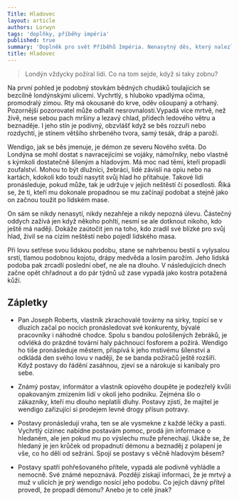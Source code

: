 ```yaml
---
Title: Hladovec
layout: article
authors: Lorwyn
tags: 'doplňky, příběhy impéria'
published: true
summary: 'Doplněk pro svět Příběhů Impéria. Nenasytný děs, který nalezl domov v Londýně.'
title: Hladovec
---
```



> Londýn vždycky požíral lidi. Co na tom sejde, když si taky zobnu?

Na první pohled je podobný stovkám bědných chudáků toulajících se bezcílně londýnskými ulicemi. Vychrtlý, s hluboko vpadlýma očima, promodralý zimou. Rty má okousané do krve, oděv ošoupaný a otrhaný. Pozornější pozorovatel může odhalit nesrovnalosti.Vypadá více mrtvě, než živě, nese sebou pach mršiny a lezavý chlad, přídech ledového větru a beznaděje. I jeho stín je podivný, obzvlášť když se běs rozzuří nebo rozdychtí, je stínem většího shrbeného tvora, samý tesák, dráp a paroží.
	
Wendigo, jak se běs jmenuje, je démon ze severu Nového světa. Do Londýna se mohl dostat s navracejícími se vojáky, námořníky, nebo vlastně s kýmkoli dostatečně šíleným a hladovým. Má moc nad těmi, kteří propadli zoufalství. Mohou to být dlužníci, žebráci, lidé závislí na opiu nebo na kartách, kdokoli kdo touží nasytit svůj hlad ho přitahuje. Takové lidi pronásleduje, pokud může, tak je udržuje v jejich neštěstí či posedlosti. Říká se, že ti, kteří mu dokonale propadnou se mu začínají podobat a stejně jako on začnou toužit po lidském mase.

On sám se nikdy nenasytí, nikdy nezahřeje a nikdy nepozná úlevu. Částečný oddych zažívá jen když někoho pohltí, nesmí se ale dotknout nikoho, kdo ještě má naději. Dokáže zaútočit jen na toho, kdo zradil své blízké pro svůj hlad, živil se na cizím neštěstí nebo pojedl lidského masa.

Při lovu setřese svou lidskou podobu, stane se nahrbenou bestií s vylysalou srstí, tlamou podobnou kojotu, drápy medvěda a losím parožím. Jeho lidská podoba pak zrcadlí poslední obeť, ne ale na dlouho. V následujících dnech začne opět chřadnout a do pár týdnů už zase vypadá jako kostra potažená kůží.


## Zápletky

- Pan Joseph Roberts, vlastník zkrachovalé továrny na sirky, topící se v dluzích začal po nocích pronásledovat své konkurenty, bývalé pracovníky i náhodné chodce. Spolu s bandou pološílených žebráků, je odvléká do prázdné tovární haly páchnoucí fosforem a požírá. Wendigo ho tiše pronásleduje městem, přispívá k jeho mstivému šílenství a odkládá den svého lovu v naději, že se banda požíračů ještě rozšíří. Když postavy do řádění zasáhnou, zjeví se a nárokuje si kanibaly pro sebe.

- Známý postav, informátor a vlastník opiového doupěte je podezřelý kvůli opakovaným zmizením lidí v okolí jeho podniku. Zejména šlo o zákazníky, kteří mu dlouho neplatili dluhy. Postavy zjistí, že majitel je wendigo zařizující si prodejem levné drogy přísun potravy.

- Postavy pronásledují vraha, ten se ale vysmekne z každé léčky a pasti. Vychrtlý cizinec nabídne postavám pomoc, prodá jim informace o hledaném, ale jen pokud mu po výslechu muže přenechají. Ukáže se, že hledaný je jen krůček od propadnutí démonu a beznaděj z polapení je vše, co ho dělí od sežrání. Spojí se postavy s věčně hladovým běsem?

- Postavy spatří pohřešovaného přítele, vypadá ale podivně vyhládle a nemocně. Své známé nepoznává. Později získají informaci, že je mrtvý a muž v ulicích je prý wendigo nosící jeho podobu. Co jejich dávný přítel provedl, že propadl démonu? Anebo je to celé jinak?
